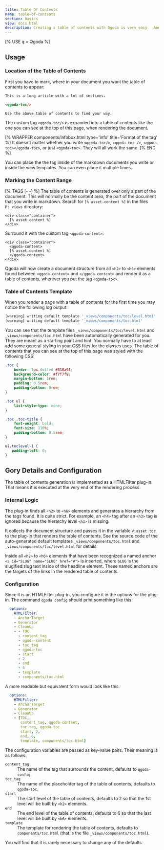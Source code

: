```yaml
---
title: Table Of Contents
name: table-of-contents
section: basics
view: docs.html
description: Creating a table of contents with Qgoda is very easy.  And every aspect of it can be styled to your needs.
---
```

[% USE q = Qgoda %]

<qgoda-toc/>

## Usage

### Location of the Table of Contents

First you have to mark, where in your document you want the table of contents to appear:

```markdown
This is a long article with a lot of sections.

<qgoda-toc/>

Use the above table of contents to find your way.
```

The custom tag `<qgoda-toc/>` is expanded into a table of contents like the one you can see at the top of this page, when rendering the document.

[% WRAPPER components/infobox.html
           type='info' title='Format of the tag' %]
It doesn't matter whether you write <code>&lt;qgoda-toc/&gt;</code>, <code>&lt;qgoda-toc /&gt;</code>, <code>&lt;qgoda-toc&gt;&lt;/qgoda-toc&gt;</code>, or just <code>&lt;qgoda-toc&gt;</code>.  They will all work the same.
[% END %]

You can place the the tag inside of the markdown documents you write or inside the view templates.  You can even place it multiple times.

### Marking the Content Range

[% TAGS [- -] %]
The table of contents is generated over only a part of the document.  This will normally be the content area, the part of the document that you write in markdown.  Search for `[% asset.content %]` in the files `P:_views` directory:

```tt2
<div class="container">
  [% asset.content %]
</div>
```

Surround it with the custom tag `<qgoda-content>`:

```tt2
<div class="container">
  <qgoda-content>
  [% asset.content %]
  </qgoda-content>
</div>
```

Qgoda will now create a document structure from all `<h2>` to `<h6>` elements found between `<qgoda-content>` and `</qgoda-content>` and render it as a table of contents, wherever you put the tag `<qgoda-toc>`.

### Table of Contents Template

When you render a page with a table of contents for the first time you may notice the following log output:

```bash
[warning] writing default template '_views/components/toc/level.html'
[warning] writing default template '_views/components/toc.html'
```

You can see that the template files `_views/components/toc/level.html` and `_views/components/toc.html` have been automatically generated for you.  They are meant as a starting point and hint.  You normally have to at least add some general styling in your <q-term>CSS</q-term> files for the classes uses.  The table of contents that you can see at the top of this page was styled with the following <q-term>CSS</q-term>:

```css
.toc {
    border: 1px dotted #818a91;
    background-color: #f7f7f9;
    margin-bottom: 1rem;
    padding: 0.5rem;
    padding-bottom: 0rem;
}

.toc ul {
    list-style-type: none;
}

.toc .toc-title {
    font-weight: bold;
    font-size: 110%;
    padding-bottom: 0.5rem;
}

ul.toclevel-1 {
   padding-left: 0;
}
```

## Gory Details and Configuration

The table of contents generation is implemented as a <q-term>HTMLFilter</q-term> plug-in.  That means it is executed at the very end of the rendering process.

### Internal Logic

The plug-in finds all `<h2>` to `<h6>` elements and generates a hierarchy from the tags found.  It is quite strict.  For example, an `<h4>` tag after an `<h3>` tag is ignored because the hierarchy level `<h3>` is missing.

It collects the document structure and passes it in the variable `V:asset.toc` to the plug-in that renders the table of contents.  See the source code of the auto-generated default templates `_views/components/toc.html` and `_views/components/toc/level.html` for details.

Inside all `<h2>` to `<h6>` elements that have been recognized a named anchor `<a id="SLUG" name="SLUG" href="#">` is inserted, where `SLUG` is the <q-term>slugified:slug</q-term> text inside of the headline element.  These named anchors are the targets of the links in the rendered table of contents.

### Configuration

Since it is an HTMLFilter plug-in, you configure it in the options for the plug-in.  The command `qgoda config` should print something like this:

```yaml
  options:
    HTMLFilter:
    - AnchorTarget
    - Generator
    - CleanUp
    - - TOC
      - content_tag
      - qgoda-content
      - toc_tag
      - qgoda-toc
      - start
      - 2
      - end
      - 6
      - template
      - components/toc.html
```

A more readable but equivalent form would look like this:

```yaml
  options:
    HTMLFilter:
    - AnchorTarget
    - Generator
    - CleanUp
    - [TOC,
       content_tag, qgoda-content,
       toc_tag, qgoda-toc
       start, 2,
       end, 6,
       template, components/toc.html] 
```

The configuration variables are passed as key-value pairs.  Their meaning is as follows:

<dl>
  <dt><code>content_tag</code></dt>
  <dd>The name of the tag that surrounds the content, defaults to <code>qgoda-config</code>.
  <dt><code>toc_tag</code></dt>
  <dd>The name of the placeholder tag of the table of contents, defaults to <code>qgoda-toc</code>.
  <dt><code>start</code></dt>
  <dd>The start level of the table of contents, defaults to 2 so that the 1st level will be built by <code>&lt;h2&gt;</code> elements.
  <dt><code>end</code></dt>
  <dd>The end level of the table of contents, defaults to 6 so that the last level will be built by <code>&lt;h6&gt;</code> elements.
  <dt><code>template</code></td>
  <dd>The template for rendering the table of contents, defaults to <code>components/toc.html</code> (that is the file <code>_views/components/toc.html</code>).
</dl>

You will find that it is rarely necessary to change any of the defaults.
